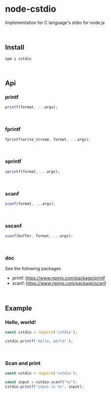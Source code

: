 # node-cstdio

Implementation for C language's stdio for node.js

​    

## Install

```shell
npm i cstdio
```

​    

## Api

### printf

```js
printf(format, ...args);
```

​    

### fprintf

```js
fprintf(write_stream, format, ...args);
```

​    

### sprintf

```js
sprintf(format, ...args);
```

​    

### scanf

```js
scanf(format, ...args);
```

​    

### sscanf

```js
scanf(buffer, format, ...args);
```

​    

### doc

See the following packages

- printf: https://www.npmjs.com/package/printf
- scanf: https://www.npmjs.com/package/scanf

​    

## Example

### Hello, world!

```js
const cstdio = require('cstdio');

cstdio.printf('Hello, world!');
```

​    

### Scan and print

```js
const cstdio = require('cstdio');

const input = cstdio.scanf("%s");
cstdio.printf("input is %s", input);
```

